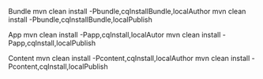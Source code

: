 Bundle
mvn clean install -Pbundle,cqInstallBundle,localAuthor
mvn clean install -Pbundle,cqInstallBundle,localPublish

App
mvn clean install -Papp,cqInstall,localAutor
mvn clean install -Papp,cqInstall,localPublish

Content
mvn clean install -Pcontent,cqInstall,localAuthor
mvn clean install -Pcontent,cqInstall,localPublish
